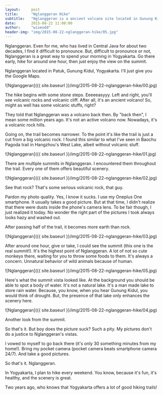 ```yaml
---
layout:     post
title:      "Nglanggeran Hike"
subtitle:   "Nglanggeran is a ancient volcano site located in Gunung Kidul, Yogyakarta. It's a great place to hike, with great vista at the summit."
date:       2015-08-22 11:08:00
author:     "wiseodd"
header-img: "img/2015-08-22-nglanggeran-hike/05.jpg"
---
```


Nglanggeran. Even for me, who has lived in Central Java for about two decades, I find it difficult to pronounce. But, difficult to pronounce or not, Nglanggeran is a great way to spend your morning in Yogyakarta. Go there early, hike for around one hour, then just enjoy the view on the summit.

Nglanggeran located in Patuk, Gunung Kidul, Yogyakarta. I'll just give you the Google Maps.

![Nglanggeran]({{ site.baseurl }}/img/2015-08-22-nglanggeran-hike/00.jpg)

The hike begins with some stone steps. Eeeeeasyyy. Left and right, you'll see volcanic rocks and volcanic cliff. After all, it's an ancient volcano! So, might as well has some volcanic stuffs, right?

They told that Nglanggeran was a volcano back then. By "back then", I mean some million years ago. It's not an active volcano now. Nowadays, it's a volcanic rock hills.

Going on, the trail becomes narrower. To the point it's like the trail is just a cut from a big volcanic rock. I found this similar to what I've seen in Baochu Pagoda trail in Hangzhou's West Lake, albeit without volcanic stuff.

![Nglanggeran]({{ site.baseurl }}/img/2015-08-22-nglanggeran-hike/01.jpg)

There are multiple summits in Nglanggeran. I encountered them throughout the trail. Every one of them offers beautiful scenery.

![Nglanggeran]({{ site.baseurl }}/img/2015-08-22-nglanggeran-hike/02.jpg)

See that rock? That's some serious volcanic rock, that guy.

Pardon my photo quality. Yes, I know it sucks. I use my Oneplus One smartphone. It usually takes a good picture. But at that time, I didn't realize that there were dusts inside the phone's camera lens. To be fair though, I just realized it today. No wonder the right part of the pictures I took always looks hazy and washed out.

After passing half of the trail, it becomes more earth than rock.

![Nglanggeran]({{ site.baseurl }}/img/2015-08-22-nglanggeran-hike/03.jpg)

After around one hour, give or take, I could see the summit (this one is the real summit!). It's the highest point of Nglanggeran. A lot of not so cute monkeys there, waiting for you to throw some foods to them. It's always a concern. Unnatural behavior of wild animals because of human.

![Nglanggeran]({{ site.baseurl }}/img/2015-08-22-nglanggeran-hike/05.jpg)

Here's what the summit vista looked like. At the background you should be able to spot a body of water. It's not a natural lake. It's a man made lake to store rain water. Because, you know, when you hear Gunung Kidul, you would think of drought. But, the presence of that lake only enhances the scenery here.

![Nglanggeran]({{ site.baseurl }}/img/2015-08-22-nglanggeran-hike/04.jpg)

Another look from the summit.

So that's it. But boy does the picture suck? Such a pity. My pictures don't do a justice to Nglanggeran's vistas.

I vowed to myself to go back there (it's only 30 something minutes from my home!). Bring my pocket camera (pocket camera beats smartphone camera 24/7). And take a good pictures.

So that's it. Nglanggeran.

In Yogyakarta, I plan to hike every weekend. You know, because it's fun, it's healthy, and the scenery is great. 

Two years ago, who knows that Yogyakarta offers a lot of good hiking trails!